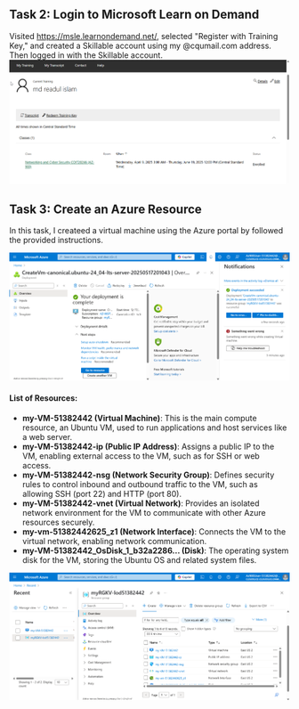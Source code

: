 
## Task 2: Login to Microsoft Learn on Demand
Visited https://msle.learnondemand.net/, selected "Register with Training Key," and created a Skillable account using my @cqumail.com address. Then logged in with the Skillable account.
![login_microsoft_learn_on_demand](images/login_microsoft_learn_on_demand.png)

## Task 3: Create an Azure Resource
In this task, I createed a virtual machine using the Azure portal by followed the provided instructions.

![created_resource](images/created_resource.png)
#### List of Resources:
- **my-VM-51382442 (Virtual Machine)**: This is the main compute resource, an Ubuntu VM, used to run applications and host services like a web server.
- **my-VM-51382442-ip (Public IP Address)**: Assigns a public IP to the VM, enabling external access to the VM, such as for SSH or web access.
- **my-VM-51382442-nsg (Network Security Group)**: Defines security rules to control inbound and outbound traffic to the VM, such as allowing SSH (port 22) and HTTP (port 80).
- **my-VM-51382442-vnet (Virtual Network)**: Provides an isolated network environment for the VM to communicate with other Azure resources securely.
- **my-vm-51382442625_z1 (Network Interface)**: Connects the VM to the virtual network, enabling network communication.
- **my-VM-51382442_OsDisk_1_b32a2286... (Disk)**: The operating system disk for the VM, storing the Ubuntu OS and related system files.

![list_of_resources](images/list_of_resources.png)
